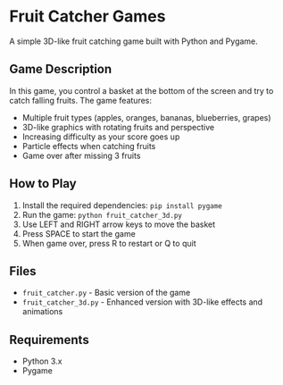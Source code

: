 # Fruit Catcher Games

A simple 3D-like fruit catching game built with Python and Pygame.

## Game Description
In this game, you control a basket at the bottom of the screen and try to catch falling fruits. The game features:

- Multiple fruit types (apples, oranges, bananas, blueberries, grapes)
- 3D-like graphics with rotating fruits and perspective
- Increasing difficulty as your score goes up
- Particle effects when catching fruits
- Game over after missing 3 fruits

## How to Play
1. Install the required dependencies: `pip install pygame`
2. Run the game: `python fruit_catcher_3d.py`
3. Use LEFT and RIGHT arrow keys to move the basket
4. Press SPACE to start the game
5. When game over, press R to restart or Q to quit

## Files
- `fruit_catcher.py` - Basic version of the game
- `fruit_catcher_3d.py` - Enhanced version with 3D-like effects and animations

## Requirements
- Python 3.x
- Pygame
